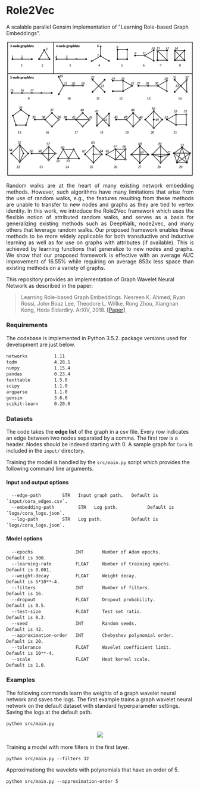 Role2Vec
============================================
A scalable parallel Gensim implementation of "Learning Role-based Graph Embeddings".
<p align="center">
  <img width="500" src="orbit.png">
</p>
<p align="justify">
Random walks are at the heart of many existing network embedding methods. However, such algorithms have many limitations that arise from the use of random walks, e.g., the features resulting from these methods are unable to transfer to new nodes and graphs as they are tied to vertex identity. In this work, we introduce the Role2Vec framework which uses the flexible notion of attributed random walks, and serves as a basis for generalizing existing methods such as DeepWalk, node2vec, and many others that leverage random walks. Our proposed framework enables these methods to be more widely applicable for both transductive and inductive learning as well as for use on graphs with attributes (if available). This is achieved by learning functions that generalize to new nodes and graphs. We show that our proposed framework is effective with an average AUC improvement of 16.55% while requiring on average 853x less space than existing methods on a variety of graphs. </p>

This repository provides an implementation of Graph Wavelet Neural Network as described in the paper:

> Learning Role-based Graph Embeddings.
> Nesreen K. Ahmed, Ryan Rossi, John Boaz Lee, Theodore L. Willke, Rong Zhou, Xiangnan Kong, Hoda Eldardiry.
> ArXiV, 2018.
> [[Paper]](https://arxiv.org/abs/1802.02896)

### Requirements

The codebase is implemented in Python 3.5.2. package versions used for development are just below.
```
networkx          1.11
tqdm              4.28.1
numpy             1.15.4
pandas            0.23.4
texttable         1.5.0
scipy             1.1.0
argparse          1.1.0
gensim            3.6.0
scikit-learn      0.20.0
```
### Datasets

The code takes the **edge list** of the graph in a csv file. Every row indicates an edge between two nodes separated by a comma. The first row is a header. Nodes should be indexed starting with 0. A sample graph for `Cora` is included in the  `input/` directory. 

Training the model is handled by the `src/main.py` script which provides the following command line arguments.

#### Input and output options

```
  --edge-path        STR   Input graph path.   Default is `input/cora_edges.csv`.
  --embedding-path         STR   Log path.           Default is `logs/cora_logs.json`.
  --log-path         STR   Log path.           Default is `logs/cora_logs.json`.
```

#### Model options

```
  --epochs                INT       Number of Adam epochs.         Default is 300.
  --learning-rate         FLOAT     Number of training epochs.     Default is 0.001.
  --weight-decay          FLOAT     Weight decay.                  Default is 5*10**-4.
  --filters               INT       Number of filters.             Default is 16.
  --dropout               FLOAT     Dropout probability.           Default is 0.5.
  --test-size             FLOAT     Test set ratio.                Default is 0.2.
  --seed                  INT       Random seeds.                  Default is 42.
  --approximation-order   INT       Chebyshev polynomial order.    Default is 20.
  --tolerance             FLOAT     Wavelet coefficient limit.     Default is 10**-4.
  --scale                 FLOAT     Heat kernel scale.             Default is 1.0.
```

### Examples

The following commands learn  the weights of a graph wavelet neural network and saves the logs. The first example trains a graph wavelet neural network on the default dataset with standard hyperparameter settings. Saving the logs at the default path.

```
python src/main.py
```
<p align="center">
<img style="float: center;" src="gwnn_run.jpg">
</p>

Training a model with more filters in the first layer.

```
python src/main.py --filters 32
```

Approximationg the wavelets with polynomials that have an order of 5.

```
python src/main.py --approximation-order 5
```
